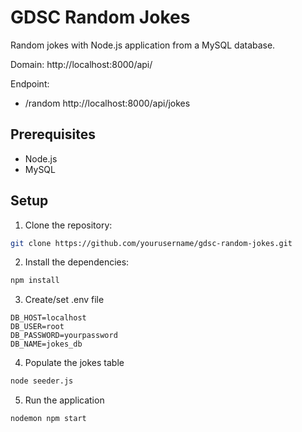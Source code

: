 # GDSC Random Jokes
Random jokes with Node.js application from a MySQL database.

Domain:
http://localhost:8000/api/

Endpoint:
- /random
http://localhost:8000/api/jokes

## Prerequisites
- Node.js
- MySQL

## Setup

1. Clone the repository:

```bash
git clone https://github.com/yourusername/gdsc-random-jokes.git

```

2. Install the dependencies:

```bash
npm install

```

3. Create/set .env file
```env
DB_HOST=localhost
DB_USER=root
DB_PASSWORD=yourpassword
DB_NAME=jokes_db
```

4. Populate the jokes table
```bash
node seeder.js
```

5. Run the application
```bash
nodemon npm start
```

